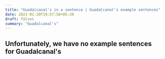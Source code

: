 ```yaml
---
title: "Guadalcanal's in a sentence | Guadalcanal's example sentences"
date: 2021-01-20T19:57:50+05:30
draft: falses
summary: "Guadalcanal's"
---
```

## Unfortunately, we have no example sentences for Guadalcanal's                 
